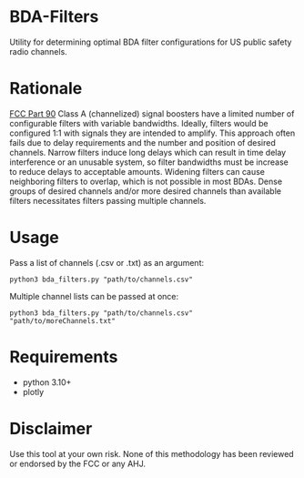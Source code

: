 # BDA-Filters
Utility for determining optimal BDA filter configurations for US public safety radio channels.

# Rationale
[FCC Part 90](https://www.ecfr.gov/current/title-47/chapter-I/subchapter-D/part-90/subpart-I/section-90.219) Class A (channelized) signal boosters have a limited number of configurable filters with variable bandwidths. Ideally, filters would be configured 1:1 with signals they are intended to amplify. This approach often fails due to delay requirements and the number and position of desired channels. Narrow filters induce long delays which can result in time delay interference or an unusable system, so filter bandwidths must be increase to reduce delays to acceptable amounts. Widening filters can cause neighboring filters to overlap, which is not possible in most BDAs. Dense groups of desired channels and/or more desired channels than available filters necessitates filters passing multiple channels.

# Usage
Pass a list of channels (.csv or .txt) as an argument:

```python3 bda_filters.py "path/to/channels.csv"```

Multiple channel lists can be passed at once:

```python3 bda_filters.py "path/to/channels.csv" "path/to/moreChannels.txt"```

# Requirements
* python 3.10+
* plotly


# Disclaimer
Use this tool at your own risk. None of this methodology has been reviewed or endorsed by the FCC or any AHJ.